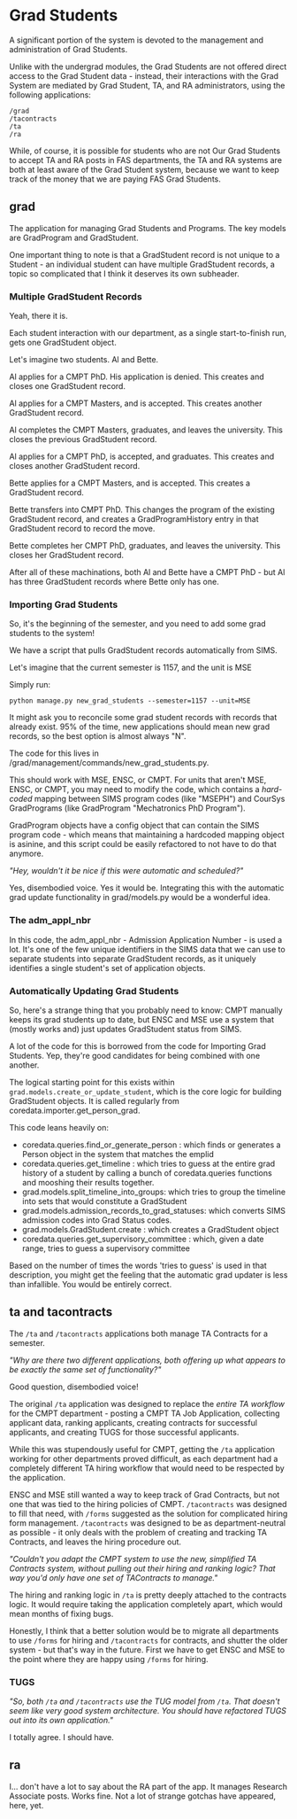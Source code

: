 
Grad Students
=============

A significant portion of the system is devoted to the management and administration of Grad Students. 

Unlike with the undergrad modules, the Grad Students are not offered direct access to the Grad Student
data - instead, their interactions with the Grad System are mediated by Grad Student, TA, and RA administrators, 
using the following applications: 

    /grad
    /tacontracts
    /ta
    /ra

While, of course, it is possible for students who are not Our Grad Students to accept TA and RA posts in FAS
departments, the TA and RA systems are both at least aware of the Grad Student system, because we want to keep 
track of the money that we are paying FAS Grad Students. 

grad
----
The application for managing Grad Students and Programs. The key models are GradProgram and GradStudent.

One important thing to note is that a GradStudent record is not unique to a Student - an individual student
can have multiple GradStudent records, a topic so complicated that I think it deserves its own subheader.

### Multiple GradStudent Records

Yeah, there it is. 

Each student interaction with our department, as a single start-to-finish run, gets one GradStudent object.

Let's imagine two students. Al and Bette. 

Al applies for a CMPT PhD. His application is denied. This creates and closes one GradStudent record. 

Al applies for a CMPT Masters, and is accepted. This creates another GradStudent record.

Al completes the CMPT Masters, graduates, and leaves the university. This closes the previous GradStudent record.

Al applies for a CMPT PhD, is accepted, and graduates. This creates and closes another GradStudent record.

Bette applies for a CMPT Masters, and is accepted. This creates a GradStudent record. 

Bette transfers into CMPT PhD. This changes the program of the existing GradStudent record, and creates a
GradProgramHistory entry in that GradStudent record to record the move. 

Bette completes her CMPT PhD, graduates, and leaves the university. This closes her GradStudent record.

After all of these machinations, both Al and Bette have a CMPT PhD - but Al has three GradStudent records
where Bette only has one. 

### Importing Grad Students

So, it's the beginning of the semester, and you need to add some grad students to the system!

We have a script that pulls GradStudent records automatically from SIMS. 

Let's imagine that the current semester is 1157, and the unit is MSE

Simply run: 

    python manage.py new_grad_students --semester=1157 --unit=MSE

It might ask you to reconcile some grad student records with records that already exist.
95% of the time, new applications should mean new grad records, so the best option
is almost always "N".

The code for this lives in /grad/management/commands/new_grad_students.py. 

This should work with MSE, ENSC, or CMPT. For units that aren't MSE, ENSC, or CMPT, 
you may need to modify the code, which
contains a _hard-coded_ mapping between SIMS program codes (like "MSEPH") and CourSys GradPrograms 
(like GradProgram "Mechatronics PhD Program").

GradProgram objects have a config object that can contain the SIMS program code - which
means that maintaining a hardcoded mapping object is asinine, and this script could be
easily refactored to not have to do that anymore. 

_"Hey, wouldn't it be nice if this were automatic and scheduled?"_

Yes, disembodied voice. Yes it would be. Integrating this with the automatic grad update functionality in grad/models.py
would be a wonderful idea. 

### The adm_appl_nbr

In this code, the adm_appl_nbr - Admission Application Number - is used a lot. It's one of the few unique identifiers 
in the SIMS data that we can use to separate students into separate GradStudent records, as it uniquely identifies
a single student's set of application objects.

### Automatically Updating Grad Students

So, here's a strange thing that you probably need to know: CMPT manually keeps its grad students up to date, but 
ENSC and MSE use a system that (mostly works and) just updates GradStudent status from SIMS. 

A lot of the code for this is borrowed from the code for Importing Grad Students. Yep, they're good candidates for
being combined with one another.

The logical starting point for this exists within `grad.models.create_or_update_student`, which is the core logic
for building GradStudent objects. It is called regularly from coredata.importer.get_person_grad.

This code leans heavily on: 
 * coredata.queries.find_or_generate_person : which finds or generates a Person object in the system that matches the emplid
 * coredata.queries.get_timeline : which tries to guess at the entire grad history of a student by calling a bunch of 
    coredata.queries functions and mooshing their results together.
 * grad.models.split_timeline_into_groups:  which tries to group the timeline into sets that would constitute a GradStudent
 * grad.models.admission_records_to_grad_statuses: which converts SIMS admission codes into Grad Status codes. 
 * grad.models.GradStudent.create : which creates a GradStudent object
 * coredata.queries.get_supervisory_committee : which, given a date range, tries to guess a supervisory committee

Based on the number of times the words 'tries to guess' is used in that description, you might get the feeling that the
automatic grad updater is less than infallible. You would be entirely correct. 

ta and tacontracts
------------------
The `/ta` and `/tacontracts` applications both manage TA Contracts for a semester.  

_"Why are there two different applications, both offering up what appears to be exactly the same set of functionality?"_

Good question, disembodied voice!

The original `/ta` application was designed to replace the _entire TA workflow_ for the CMPT department - posting a 
CMPT TA Job Application, collecting applicant data, ranking applicants, creating contracts for successful applicants, 
and creating TUGS for those successful applicants. 

While this was 
stupendously useful for CMPT, getting the `/ta` application working for other departments proved difficult, as each 
department had a completely different TA hiring workflow that would need to be respected by the application. 

ENSC and MSE still wanted a way to keep track of Grad Contracts, but not one that was tied to the hiring policies of
CMPT. `/tacontracts` was designed to fill that need, with `/forms` suggested as the solution for complicated hiring
form management. `/tacontracts` was designed to be as department-neutral as possible - it only deals with the problem
of creating and tracking TA Contracts, and leaves the hiring procedure out. 

_"Couldn't you adapt the CMPT system to use the new, simplified TA Contracts system, without pulling out their hiring
and ranking logic? That way you'd only have one set of TAContracts to manage."_ 

The hiring and ranking logic in `/ta` is pretty deeply attached to the contracts logic. It would require taking
the application completely apart, which would mean months of fixing bugs. 

Honestly, I think that a better solution would be to migrate all departments to use `/forms` for hiring and
`/tacontracts` for contracts, and shutter the older system - but that's way in the future. First we have to get
ENSC and MSE to the point where they are happy using `/forms` for hiring.

### TUGS

_"So, both `/ta` and `/tacontracts` use the TUG model from `/ta`. That doesn't seem like very good system architecture.
You should have refactored TUGS out into its own application."_

I totally agree. I should have. 

ra
--

I... don't have a lot to say about the RA part of the app. It manages Research Associate posts. Works fine. Not a lot
of strange gotchas have appeared, here, yet. 
